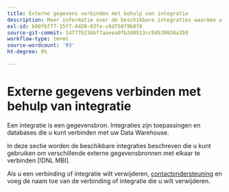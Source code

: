 ```yaml
---
title: Externe gegevens verbinden met behulp van integratie
description: Meer informatie over de beschikbare integraties waarmee u verschillende externe gegevensbronnen kunt verbinden [!DNL MBI].
exl-id: b80f6f77-15f7-4d20-83fe-c6d758f9b0f8
source-git-commit: 14777b216bf7aaeea0fb2d0513cc94539034a359
workflow-type: tm+mt
source-wordcount: '93'
ht-degree: 0%

---
```


# Externe gegevens verbinden met behulp van integratie

Een integratie is een gegevensbron. Integraties zijn toepassingen en databases die u kunt verbinden met uw Data Warehouse.

In deze sectie worden de beschikbare integraties beschreven die u kunt gebruiken om verschillende externe gegevensbronnen met elkaar te verbinden [!DNL MBI].

Als u een verbinding of integratie wilt verwijderen, [contactondersteuning](https://experienceleague.adobe.com/docs/commerce-knowledge-base/kb/troubleshooting/miscellaneous/mbi-service-policies.html?lang=en) en voeg de naam toe van de verbinding of integratie die u wilt verwijderen.
